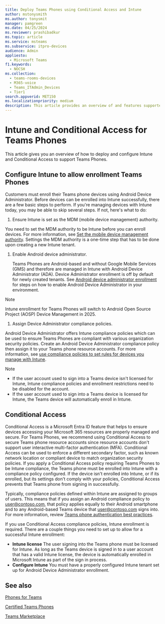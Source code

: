 ```yaml
---
title: Deploy Teams Phones using Conditional Access and Intune
author: mstonysmith
ms.author: tonysmit
manager: pamgreen
ms.date: 04/25/2024
ms.reviewer: prashibadkur
ms.topic: article
ms.service: msteams
ms.subservice: itpro-devices
audience: Admin
appliesto: 
  - Microsoft Teams
f1.keywords: 
  - NOCSH
ms.collection: 
  - teams-rooms-devices
  - M365-voice
  - Teams_ITAdmin_Devices
  - Tier1
search.appverid: MET150
ms.localizationpriority: medium
description: This article provides an overview of and features supported by Microsoft Teams Phones.
---
```


# Intune and Conditional Access for Teams Phones

This article gives you an overview of how to deploy and configure Intune and Conditional Access to support Teams Phones.

## Configure Intune to allow enrollment Teams Phones

Customers must enroll their Teams phone devices using Android Device Administrator. Before devices can be enrolled into Intune successfully, there are a few basic steps to perform. If you're managing devices with Intune today, you may be able to skip several steps. If not, here's what to do:

1. Ensure Intune is set as the MDM (mobile device management) authority.  

  You need to set the MDM authority to be Intune before you can enroll devices. For more information, see [Set the mobile device management authority](/mem/intune/fundamentals/mdm-authority-set). Settings the MDM authority is a one-time step that has to be done upon creating a new Intune tenant.
1. Enable Android device administrator.
  
   Teams Phones are Android-based and without Google Mobile Services (GMS) and therefore are managed in Intune with Android Device Administrator (ADA). Device Administrator enrollment is off by default for newly created tenants. See [Android device administrator enrollment](/mem/intune/enrollment/android-enroll-device-administrator) for steps on how to enable Android Device Administrator in your environment.
  > [!NOTE]
  > Intune enrollment for Teams Phones will switch to Android Open Source Project (AOSP) Device Management in 2025.

1. Assign Device Administrator compliance policies.  

  Android Device Administrator offers Intune compliance policies which can be used to ensure Teams Phones are compliant with various organization security policies. Create an Android Device Administrator compliance policy then assign it to your Teams phone resource accounts. For more information, see [use compliance policies to set rules for devices you manage with Intune](/mem/intune/protect/device-compliance-get-started).

> [!NOTE]
> - If the user account used to sign into a Teams device isn't licensed for Intune, Intune compliance policies and enrollment restrictions need to be disabled for the account.
> - If the user account used to sign into a Teams device is licensed for Intune, the Teams device will automatically enroll in Intune.

## Conditional Access

Conditional Access is a Microsoft Entra ID feature that helps to ensure devices accessing your Microsoft 365 resources are properly managed and secure. For Teams Phones, we recommend using Conditional Access to secure Teams phone resource accounts since resource accounts don't support user interactive multi-factor authentication (MFA). Conditional Access can be used to enforce a different secondary factor, such as known network location or compliant device to match organization security policies. If you apply a Conditional Access policy requiring Teams Phones to be Intune compliance, the Teams phone must be enrolled into Intune with a compliance policy configured. If the device isn't enrolled into Intune, or if its enrolled, but its settings don't comply with your policies, Conditional Access prevents that Teams phone from signing in successfully.

Typically, compliance policies defined within Intune are assigned to groups of users. This means that if you assign an Android compliance policy to user@contoso.com, that policy applies equally to their Android smartphone and to any Android-based Teams device that user@contoso.com signs into. For more information, review [Teams phone authentication best practices](authentication-best-practices-phones.md).

If you use Conditional Access compliance policies, Intune enrollment is required. There are a couple things you need to set up to allow for a successful Intune enrollment:

- **Intune license** The user signing into the Teams phone must be licensed for Intune. As long as the Teams device is signed in to a user account that has a valid Intune license, the device is automatically enrolled in Microsoft Intune as part of the sign in process.
- **Configure Intune** You must have a properly configured Intune tenant set up for Android Device Administrator enrollment.

## See also

[Phones for Teams](phones-for-teams.md)

[Certified Teams Phones](../devices/teams-phones-certified-hardware.md)

[Teams Marketplace](https://office.com/teamsdevices)
